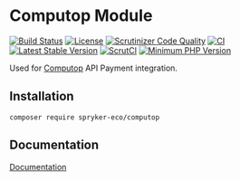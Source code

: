 # Computop Module

[![Build Status](https://travis-ci.org/spryker-eco/computop.svg?branch=master)](https://travis-ci.org/spryker-eco/computop)
[![License](https://img.shields.io/github/license/spryker-eco/computop.svg?b=master)](https://github.com/spryker-eco/computop)
[![Scrutinizer Code Quality](https://scrutinizer-ci.com/g/spryker-eco/computop/badges/quality-score.png?b=master)](https://scrutinizer-ci.com/g/spryker-eco/computop/?branch=master)
[![CI](https://github.com/spryker-eco/computop/actions/workflows/ci.yml/badge.svg)](https://github.com/spryker-eco/computop/actions/workflows/ci.yml)
[![Latest Stable Version](https://poser.pugx.org/spryker-eco/computop/v/stable.svg)](https://packagist.org/packages/spryker-eco/computop)
[![ScrutCI](https://scrutinizer-ci.com/g/spryker-eco/computop/badges/build.png?b=master)](https://scrutinizer-ci.com/g/spryker-eco/computop/build-status/master)
[![Minimum PHP Version](https://img.shields.io/badge/php-%3E%3D%207.3-8892BF.svg)](https://php.net/)

Used for [Computop](https://computop.com/) API Payment integration.

## Installation

```
composer require spryker-eco/computop
```

## Documentation

[Documentation](https://documentation.spryker.com/industry_partners/payment/computop/computop.htm)
